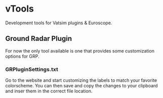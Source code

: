 # vTools

Development tools for Vatsim plugins & Euroscope.

## Ground Radar Plugin
For now the only tool available is one that provides some customization options
for GRP.

### GRPluginSettings.txt
Go to the website and start customizing the labels to match your favorite colorscheme.
You can then save and copy the changes to your clipboard and inser them in the correct file location.